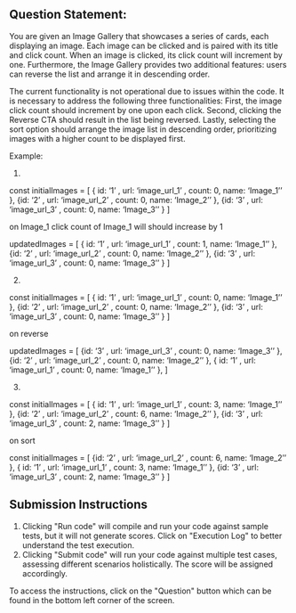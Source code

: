 ## Question Statement:

You are given an Image Gallery that showcases a series of cards, each displaying an image. Each image can be clicked and is paired with its title and click count. When an image is clicked, its click count will increment by one. Furthermore, the Image Gallery provides two additional features: users can reverse the list and arrange it in descending order.

The current functionality is not operational due to issues within the code. It is necessary to address the following three functionalities: First, the image click count should increment by one upon each click. Second, clicking the Reverse CTA should result in the list being reversed. Lastly, selecting the sort option should arrange the image list in descending order, prioritizing images with a higher count to be displayed first.

Example: 

1. 

const initialImages = [
  { id: ‘1’ , url: ‘image_url_1’ , count: 0, name: ‘Image_1’’ },
  {id: ‘2’ , url: ‘image_url_2’ , count: 0, name: ‘Image_2’’ },
  {id: ‘3’ , url: ‘image_url_3’ , count: 0, name: ‘Image_3’’ }
]


on  Image_1 click count of Image_1 will should increase by 1

updatedImages = [
  { id: ‘1’ , url: ‘image_url_1’ , count: 1, name: ‘Image_1’’ },
  {id: ‘2’ , url: ‘image_url_2’ , count: 0, name: ‘Image_2’’ },
  {id: ‘3’ , url: ‘image_url_3’ , count: 0, name: ‘Image_3’’ }
]

2.

const initialImages = [
  { id: ‘1’ , url: ‘image_url_1’ , count: 0, name: ‘Image_1’’ },
  {id: ‘2’ , url: ‘image_url_2’ , count: 0, name: ‘Image_2’’ },
  {id: ‘3’ , url: ‘image_url_3’ , count: 0, name: ‘Image_3’’ }
]

on reverse

updatedImages = [
  {id: ‘3’ , url: ‘image_url_3’ , count: 0, name: ‘Image_3’’ },
  {id: ‘2’ , url: ‘image_url_2’ , count: 0, name: ‘Image_2’’ },
  { id: ‘1’ , url: ‘image_url_1’ , count: 0, name: ‘Image_1’’ },
]

3.

const initialImages = [
  { id: ‘1’ , url: ‘image_url_1’ , count: 3, name: ‘Image_1’’ },
  {id: ‘2’ , url: ‘image_url_2’ , count: 6, name: ‘Image_2’’ },
  {id: ‘3’ , url: ‘image_url_3’ , count: 2, name: ‘Image_3’’ }
]

on sort 

const initialImages = [
  {id: ‘2’ , url: ‘image_url_2’ , count: 6, name: ‘Image_2’’ },
  { id: ‘1’ , url: ‘image_url_1’ , count: 3, name: ‘Image_1’’ },
  {id: ‘3’ , url: ‘image_url_3’ , count: 2, name: ‘Image_3’’ }
]




## Submission Instructions
1. Clicking "Run code" will compile and run your code against sample tests, but it will not generate scores. Click on "Execution Log" to better understand the test execution.
2. Clicking "Submit code" will run your code against multiple test cases, assessing different scenarios holistically. The score will be assigned accordingly.

To access the instructions, click on the "Question" button which can be found in the bottom left corner of the screen.
